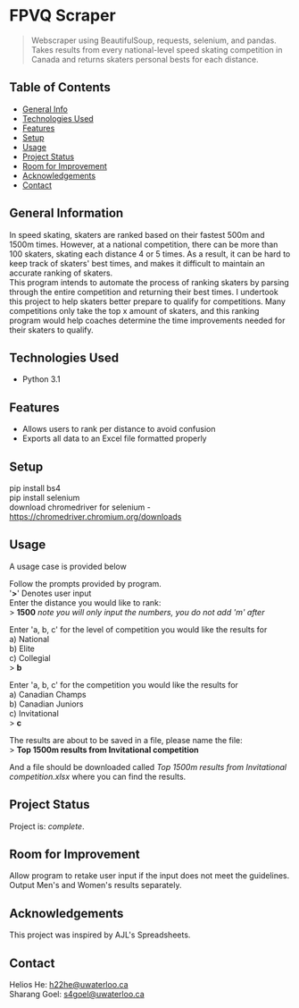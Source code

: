 # FPVQ Scraper
> Webscraper using BeautifulSoup, requests, selenium, and pandas.  Takes results from every national-level speed skating competition in Canada and returns skaters personal bests for each distance.

## Table of Contents
* [General Info](#general-information)
* [Technologies Used](#technologies-used)
* [Features](#features)
* [Setup](#setup)
* [Usage](#usage)
* [Project Status](#project-status)
* [Room for Improvement](#room-for-improvement)
* [Acknowledgements](#acknowledgements)
* [Contact](#contact)
<!-- * [License](#license) -->


## General Information
In speed skating, skaters are ranked based on their fastest 500m and 1500m times.  However, at a national competition, there can be more than 100 skaters, skating 
each distance 4 or 5 times.  As a result, it can be hard to keep track of skaters' best times, and makes it difficult to maintain an accurate ranking of skaters.  
This program intends to automate the process of ranking skaters by parsing through the entire competition and returning their best times.  I undertook this project 
to help skaters better prepare to qualify for competitions.  Many competitions only take the top x amount of skaters, and this ranking program would help coaches 
determine the time improvements needed for their skaters to qualify.


## Technologies Used
- Python 3.1


## Features
- Allows users to rank per distance to avoid confusion
- Exports all data to an Excel file formatted properly


## Setup
pip install bs4  
pip install selenium  
download chromedriver for selenium - https://chromedriver.chromium.org/downloads

## Usage
A usage case is provided below

Follow the prompts provided by program.  
'**>**' Denotes user input  
Enter the distance you would like to rank:  
\> **1500** *note you will only input the numbers, you do not add 'm' after*  

Enter 'a, b, c' for the level of competition you would like the results for   
a) National   
b) Elite   
c) Collegial  
\> **b**   

Enter 'a, b, c' for the competition you would like the results for   
a) Canadian Champs   
b) Canadian Juniors   
c) Invitational   
\> **c**  

The results are about to be saved in a file, please name the file:  
\> **Top 1500m results from Invitational competition**  

And a file should be downloaded called *Top 1500m results from Invitational competition.xlsx* where you can find the results.  

## Project Status
Project is: _complete_.


## Room for Improvement
Allow program to retake user input if the input does not meet the guidelines.  
Output Men's and Women's results separately.

## Acknowledgements
This project was inspired by AJL's Spreadsheets.

## Contact
Helios He: h22he@uwaterloo.ca  
Sharang Goel: s4goel@uwaterloo.ca
